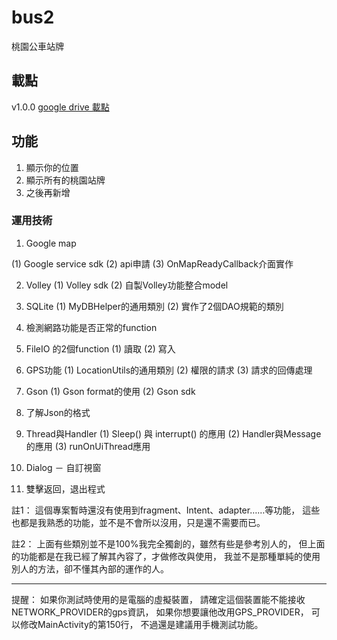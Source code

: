 # bus2
桃園公車站牌

## 載點

v1.0.0 [google drive 載點](https://drive.google.com/file/d/1cYkllY2fPwqCcET_85sY5diz0Mc2KLEp/view?usp=sharing)


## 功能
1.	顯示你的位置
2.	顯示所有的桃園站牌
3. 	之後再新增


### 運用技術

1.	Google map 

(1)	Google service sdk
(2)	api申請
(3)	OnMapReadyCallback介面實作

2.	Volley
(1)	Volley sdk
(2)	自製Volley功能整合model

3.	SQLite
(1)	MyDBHelper的通用類別
(2)	實作了2個DAO規範的類別

4.	檢測網路功能是否正常的function

5.	FileIO 的2個function
(1)	讀取
(2)	寫入

6.	GPS功能
(1)	LocationUtils的通用類別
(2)	權限的請求
(3)	請求的回傳處理

7.	Gson
(1)	Gson format的使用
(2)	Gson sdk

8.	了解Json的格式

9.	Thread與Handler
(1)	Sleep() 與 interrupt() 的應用
(2)	Handler與Message的應用
(3)	runOnUiThread應用

10.	Dialog － 自訂視窗

11.	雙擊返回，退出程式

註1：
這個專案暫時還沒有使用到fragment、Intent、adapter……等功能，
這些也都是我熟悉的功能，並不是不會所以沒用，只是還不需要而已。

註2：
	上面有些類別並不是100%我完全獨創的，雖然有些是參考別人的，
	但上面的功能都是在我已經了解其內容了，才做修改與使用，
	我並不是那種單純的使用別人的方法，卻不懂其內部的運作的人。

-----------------------------------------------------------------

提醒：
如果你測試時使用的是電腦的虛擬裝置，
請確定這個裝置能不能接收NETWORK_PROVIDER的gps資訊，
如果你想要讓他改用GPS_PROVIDER，
可以修改MainActivity的第150行，
不過還是建議用手機測試功能。
